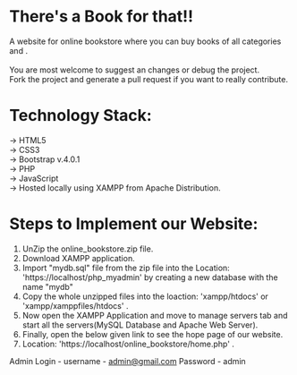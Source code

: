 # There's a Book for that!!
A website for online bookstore where you can buy books of all categories and .<br><br>
You are most welcome to suggest an changes or debug the project.<br>
Fork the project and generate a pull request if you want to really contribute.
# Technology Stack:
-> HTML5 <br>
-> CSS3 <br>
-> Bootstrap v.4.0.1 <br>
-> PHP <br>
-> JavaScript <br>
-> Hosted locally using XAMPP from Apache Distribution. <br>

# Steps to Implement our Website:

1) UnZip the online_bookstore.zip file.
2) Download XAMPP application.
3) Import "mydb.sql" file from the zip file into the Location: 'https://localhost/php_myadmin'  by creating a new database with the name "mydb"
4) Copy the whole unzipped files into the loaction: 'xampp/htdocs' or 'xampp/xamppfiles/htdocs' .
5) Now open the XAMPP Application and move to manage servers tab and start all the servers(MySQL Database and Apache Web Server).
6) Finally, open the below given link to see the hope page of our website.
7) Location: 'https://localhost/online_bookstore/home.php' .

Admin Login -  username - admin@gmail.com
Password - admin
